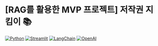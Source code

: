 # [RAG를 활용한 MVP 프로젝트] 저작권 지킴이 📚
[![Python](https://skillicons.dev/icons?i=Python)](https://www.python.org/)
[![Streamlit](https://skillicons.dev/icons?i=Streamlit)](https://streamlit.io/)
[![LangChain](https://skillicons.dev/icons?i=LangChain)](https://www.langchain.com/)
[![OpenAI](https://skillicons.dev/icons?i=OpenAI)](https://openai.com/)
